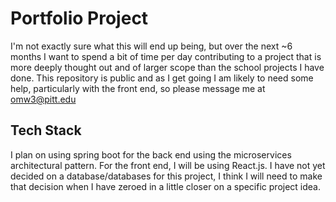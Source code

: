 # Portfolio Project
I'm not exactly sure what this will end up being, but over the next ~6 months I want to spend a bit of time per day contributing to a project that is more deeply thought out and of larger scope than the school projects I have done. This repository is public and as I get going I am likely to need some help, particularly with the front end, so please message me at omw3@pitt.edu
## Tech Stack
I plan on using spring boot for the back end using the microservices architectural pattern. For the front end, I will be using React.js. I have not yet decided on a database/databases for this project, I think I will need to make that decision when I have zeroed in a little closer on a specific project idea.
